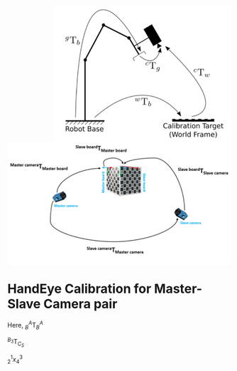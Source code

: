 <p align="right">
<img align="center" src="Images/hande.png" width="400"> 
<img align="center" src="Images/nonOverlapping.png" width="550">
</p>


# HandEye Calibration for Master-Slave Camera pair
 Here,
 $_{B}^{A}\textrm{T}_{B}^{A}$
 
 $_{}^{B_3}\textrm{T}^{}_{C_S}$

 ${}^{1}_{2}x^{3}_{4}$



